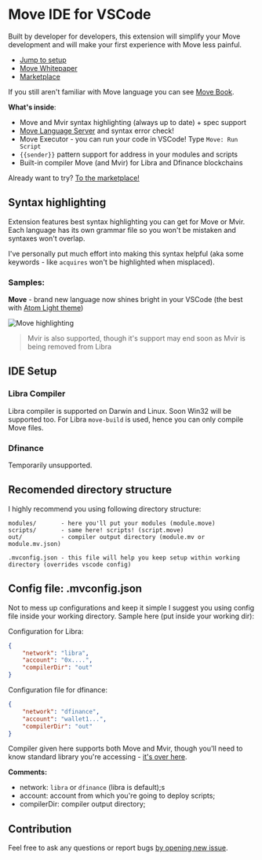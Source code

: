 # Move IDE for VSCode

Built by developer for developers, this extension will simplify your Move development and will make your first experience with Move less painful.

- [Jump to setup](#setup)
- [Move Whitepaper](https://developers.libra.org/docs/move-paper)
- [Marketplace](https://marketplace.visualstudio.com/items?itemName=damirka.move-ide)

If you still aren't familiar with Move language you can see [Move Book](https://move-book.com).

**What's inside**:

- Move and Mvir syntax highlighting (always up to date) + spec support
- [Move Language Server](https://github.com/dfinance/move-language-server) and syntax error check!
- Move Executor - you can run your code in VSCode! Type `Move: Run Script`
- `{{sender}}` pattern support for address in your modules and scripts
- Built-in compiler Move (and Mvir) for Libra and Dfinance blockchains

Already want to try? [To the marketplace!](https://marketplace.visualstudio.com/items?itemName=damirka.move-ide)

## Syntax highlighting

Extension features best syntax highlighting you can get for Move or Mvir. Each language has its own grammar file so you won't be mistaken and syntaxes won't overlap.

I've personally put much effort into making this syntax helpful (aka some keywords - like `acquires` won't be highlighted when misplaced).

### Samples:

**Move** - brand new language now shines bright in your VSCode (the best with [Atom Light theme](https://marketplace.visualstudio.com/items?itemName=akamud.vscode-theme-onelight))

![Move highlighting](https://raw.githubusercontent.com/damirka/vscode-move-ide/master/img/move.highlight.jpg)

> Mvir is also supported, though it's support may end soon as Mvir is being removed from Libra

<a name="setup"></a>

## IDE Setup

### Libra Compiler

Libra compiler is supported on Darwin and Linux. Soon Win32 will be supported too.
For Libra `move-build` is used, hence you can only compile Move files.

### Dfinance

Temporarily unsupported.

## Recomended directory structure

I highly recommend you using following directory structure:
```
modules/       - here you'll put your modules (module.move)
scripts/       - same here! scripts! (script.move)
out/           - compiler output directory (module.mv or module.mv.json)

.mvconfig.json - this file will help you keep setup within working directory (overrides vscode config)
```

## Config file: .mvconfig.json

Not to mess up configurations and keep it simple I suggest you using config file inside your working directory.
Sample here (put inside your working dir):

Configuration for Libra:

```json
{
    "network": "libra",
    "account": "0x....",
    "compilerDir": "out"
}
```

Configuration file for dfinance:

```json
{
    "network": "dfinance",
    "account": "wallet1...",
    "compilerDir": "out"
}
```

Compiler given here supports both Move and Mvir, though you'll need to know standard library you're accessing - [it's over here](https://github.com/dfinance/dvm/tree/master/lang/stdlib).

**Comments:**

- network: `libra` or `dfinance` (libra is default);s
- account: account from which you're going to deploy scripts;
- compilerDir: compiler output directory;

## Contribution

Feel free to ask any questions or report bugs [by opening new issue](https://github.com/damirka/vscode-move-ide/issues).

